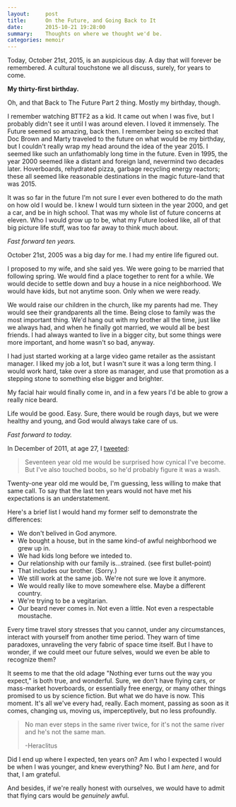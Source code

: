 ```yaml
---
layout:     post
title:      On the Future, and Going Back to It
date:       2015-10-21 19:28:00
summary:    Thoughts on where we thought we'd be.
categories: memoir
---
```


Today, October 21st, 2015, is an auspicious day. A day that will forever be remembered. A cultural touchstone we all discuss, surely, for years to come. 

__My thirty-first birthday.__

Oh, and that Back to The Future Part 2 thing. Mostly my birthday, though.

I remember watching BTTF2 as a kid. It came out when I was five, but I probably didn't see it until I was around eleven. I loved it immensely. The Future seemed so amazing, back then. I remember being so excited that Doc Brown and Marty traveled to the future on what would be my birthday, but I couldn't really wrap my head around the idea of the year 2015. I seemed like such an unfathomably long time in the future. Even in 1995, the year 2000 seemed like a distant and foreign land, nevermind two decades later. Hoverboards, rehydrated pizza, garbage recycling energy reactors; these all seemed like reasonable destinations in the magic future-land that was 2015.

It was so far in the future I'm not sure I ever even bothered to do the math on how old I would be. I knew I would turn sixteen in the year 2000, and get a car, and be in high school. That was my whole list of future concerns at eleven. Who I would grow up to be, what my Future looked like, all of that big picture life stuff, was too far away to think much about.

_Fast forward ten years._

October 21st, 2005 was a big day for me. I had my entire life figured out. 

I proposed to my wife, and she said yes. We were going to be married that following spring. We would find a place together to rent for a while. We would decide to settle down and buy a house in a nice neighborhood. We would have kids, but not anytime soon. Only when we were ready. 

We would raise our children in the church, like my parents had me. They would see their grandparents all the time. Being close to family was the most important thing. We'd hang out with my brother all the time, just like we always had, and when he finally got married, we would all be best friends. I had always wanted to live in a bigger city, but some things were more important, and home wasn't so bad, anyway. 

I had just started working at a large video game retailer as the assistant manager. I liked my job a lot, but I wasn't sure it was a long term thing. I would work hard, take over a store as manager, and use that promotion as a stepping stone to something else bigger and brighter. 

My facial hair would finally come in, and in a few years I'd be able to grow a really nice beard.

Life would be good. Easy. Sure, there would be rough days, but we were healthy and young, and God would always take care of us.

_Fast forward to today._

In December of 2011, at age 27, I [tweeted](https://twitter.com/blindeinstein/status/145343932023324673):

>Seventeen year old me would be surprised how cynical I've become. But I've also touched boobs, so he'd probably figure it was a wash.

Twenty-one year old me would be, I'm guessing, less willing to make that same call. To say that the last ten years would not have met his expectations is an understatement. 

Here's a brief list I would hand my former self to demonstrate the differences: 

*  We don't belived in God anymore.
*  We bought a house, but in the same kind-of awful neighborhood we grew up in.
*  We had kids long before we inteded to.
*  Our relationship with our family is...strained. (see first bullet-point)
*  That includes our brother. (Sorry.)
*  We still work at the same job. We're not sure we love it anymore.
*  We would really like to move somewhere else. Maybe a different country.
*  We're trying to be a vegitarian.
*  Our beard never comes in. Not even a little. Not even a respectable moustache.

Every time travel story stresses that you cannot, under any circumstances, interact with yourself from another time period. They warn of time paradoxes, unraveling the very fabric of space time itself. But I have to wonder, if we could meet our future selves, would we even be able to recognize them? 

It seems to me that the old adage "Nothing ever turns out the way you expect," is both true, and wonderful. Sure, we don't have flying cars, or mass-market hoverboards, or essentially free energy, or many other things promised to us by science fiction. But what we do have is now. This moment. It's all we've every had, really. Each moment, passing as soon as it comes, changing us, moving us, imperceptively, but no less profoundly.

>No man ever steps in the same river twice, for it's not the same river and he's not the same man.
>
> -Heraclitus

Did I end up where I expected, ten years on? Am I who I expected I would be when I was younger, and knew everything? No. But I am _here_, and for that, I am grateful.

And besides, if we're really honest with ourselves, we would have to admit that flying cars would be _genuinely_ awful.
